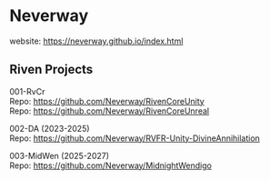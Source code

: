 # Neverway
website: https://neverway.github.io/index.html

__Riven Projects__
--
001-RvCr
<br />Repo: https://github.com/Neverway/RivenCoreUnity
<br />Repo: https://github.com/Neverway/RivenCoreUnreal

002-DA (2023-2025)
<br />Repo: https://github.com/Neverway/RVFR-Unity-DivineAnnihilation

003-MidWen (2025-2027)
<br />Repo: https://github.com/Neverway/MidnightWendigo
